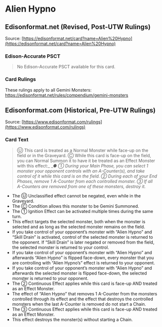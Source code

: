 # Alien Hypno

## Edisonformat.net (Revised, Post-UTW Rulings)

Source: [https://edisonformat.net/card?name=Alien%20Hypno](https://edisonformat.net/card?name=Alien%20Hypno)

### Edison-Accurate PSCT

> No Edison-Accurate PSCT available for this card.

### Card Rulings

These rulings apply to all Gemini Monsters: https://edisonformat.net/rules/compendium/gemini-monsters


## Edisonformat.com (Historical, Pre-UTW Rulings)

Source: [https://www.edisonformat.com/rulings](https://www.edisonformat.com/rulings)

### Card Text

> Ⓤ This card is treated as a Normal Monster while face-up on the field or in the Graveyard. Ⓒ While this card is face-up on the field, you can Normal Summon it to have it be treated as an Effect Monster with this effect:_
__● ① During your Main Phase, you can select 1 monster your opponent controls with an A-Counter(s), and take control of it while this card is on the field. ② During each of your End Phases, remove 1 A-Counter from each controlled monster. ③ If all A-Counters are removed from one of these monsters, destroy it._

*   The Ⓤ Unclassified effect cannot be negated, even while in the Graveyard.
*   The Ⓒ Condition allows this monster to be Gemini Summoned.
*   The ① Ignition Effect can be activated multiple times during the same turn.
*   This effect targets the selected monster, both when the monster is selected and as long as the selected monster remains on the field.
*   If you take control of your opponent’s monster with “Alien Hypno” and “Skill Drain” is activated, control of the selected monster is returned to the opponent. If “Skill Drain” is later negated or removed from the field, the selected monster is returned to your control.
*   If you take control of your opponent’s monster with “Alien Hypno” and afterwards “Alien Hypno” is flipped face-down, every monster that you are controlling with “Alien Hypno’s” effect is returned to your opponent.
*   If you take control of your opponent’s monster with “Alien Hypno” and afterwards the selected monster is flipped face-down, the selected monster is returned to your opponent.
*   The ② Continuous Effect applies while this card is face-up AND treated as an Effect Monster.
*   The effect of “Alien Hypno” that removes 1 A-Counter from the monsters controlled through its effect and the effect that destroys the controlled monsters when the last A-Counter is removed do not start a Chain.
*   The ③ Continuous Effect applies while this card is face-up AND treated as an Effect Monster.
*   This effect destroys the monster(s) without starting a Chain.


